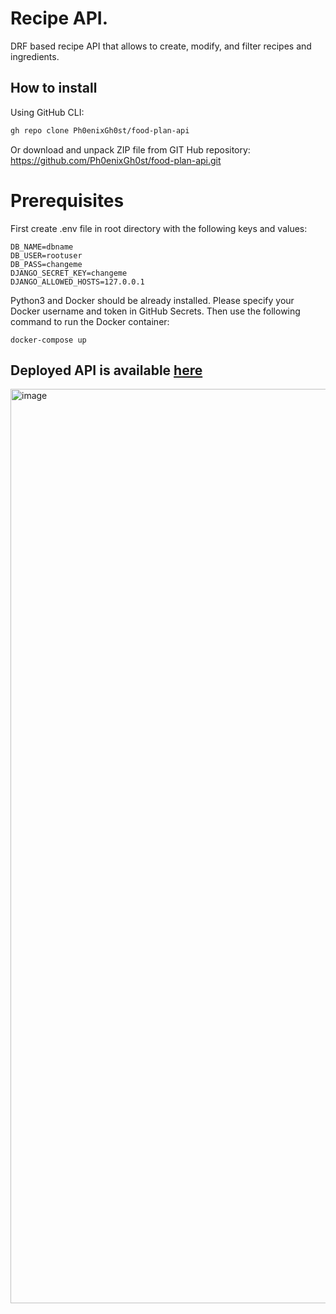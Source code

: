# Recipe API.
DRF based recipe API that allows to create, modify, and filter recipes and ingredients.

## How to install
Using GitHub CLI:
```bash
gh repo clone Ph0enixGh0st/food-plan-api
```

Or download and unpack ZIP file from GIT Hub repository: https://github.com/Ph0enixGh0st/food-plan-api.git

# Prerequisites
First create .env file in root directory with the following keys and values:

```
DB_NAME=dbname
DB_USER=rootuser
DB_PASS=changeme
DJANGO_SECRET_KEY=changeme
DJANGO_ALLOWED_HOSTS=127.0.0.1
```

Python3 and Docker should be already installed.
Please specify your Docker username and token in GitHub Secrets.
Then use the following command to run the Docker container:
```
docker-compose up
```

## Deployed API is available [here](http://ec2-18-210-17-23.compute-1.amazonaws.com/api/docs)

<img width="1463" alt="image" src="https://user-images.githubusercontent.com/108229516/226186944-4b2af4cf-356e-4144-93b4-a916d2dbf99e.png">
